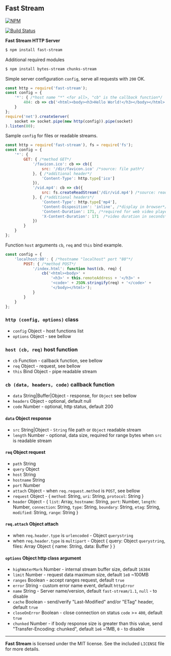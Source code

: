 ## Fast Stream
[![NPM](https://nodei.co/npm/fast-stream.png?downloads=true&downloadRank=true&stars=true)](https://nodei.co/npm/fast-stream/)

[![Build Status](https://travis-ci.org/RealTimeCom/fast-stream.svg?branch=master)](http://travis-ci.org/RealTimeCom/fast-stream)

**Fast Stream HTTP Server**

```sh
$ npm install fast-stream
```
Additional required modules
```sh
$ npm install bytes-stream chunks-stream
```
Simple server configuration `config`, serve all requests with `200` OK.
```js
const http = require('fast-stream');
const config = {
    '*': { /*host name "*" <for all>, "cb" is the callback function*/
        404: cb => cb('<html><body><h3>Hello World!</h3></body></html>', null, 200)
    }
};
require('net').createServer(
    socket => socket.pipe(new http(config)).pipe(socket)
).listen(80);
```
Sample `config` for files or readable streams.
```js
const http = require('fast-stream'), fs = require('fs');
const config = {
    '*': {
        GET: { /*method GET*/
            '/favicon.ico': cb => cb({
                src: '/dir/favicon.ico' /*source: file path*/
            }, { /*additional header*/
                'Content-Type': http.type['ico']
            }),
            '/vid.mp4': cb => cb({
                src: fs.createReadStream('/dir/vid.mp4') /*source: readable stream*/
            }, { /*additional headers*/
                'Content-Type': http.type['mp4'],
                'Content-Disposition': 'inline', /*display in browser*/
                'Content-Duration': 171, /*required for web video player*/
                'X-Content-Duration': 171  /*video duration in seconds*/
            })
        }
    }
};
```
Function `host` arguments `cb`, `req` and `this` bind example.
```js
const config = {
    'localhost:80': { /*hostname "localhost" port "80"*/
        POST: { /*method POST*/
            '/index.html': function host(cb, req) {
                cb('<html><body>' +
                    '<h3>' + this.remoteAddress + '</h3>' +
                    '<code>' + JSON.stringify(req) + '</code>' +
                    '</body></html>');
            }
        }
    }
};
```
### `http (config, options)` class
* `config` Object - host functions list
* `options` Object - see bellow

### `host (cb, req)` host function
* `cb` Function - callback function, see bellow
* `req` Object - request, see bellow
* `this` Bind Object - pipe readable stream

### `cb (data, headers, code)` callback function
* `data` String|Buffer|Object - response, for `Object` see bellow
* `headers` Object - optional, default null
* `code` Number - optional, http status, default 200

#### `data` Object response
* `src` String|Object - `String` file path or `Object` readable stream
* `length` Number - optional, data size, required for range bytes when `src` is readable stream

#### `req` Object request
* `path` String
* `query` Object
* `host` String
* `hostname` String
* `port` Number
* `attach` Object - when `req.request.method` is `POST`, see bellow
* `request` Object - { `method`: String, `uri`: String, `protocol`: String }
* `header` Object - { `list`: Array, `hostname`: String, `port`: Number, `length`: Number, `connection`: String, `type`: String, `boundary`: String, `etag`: String, `modified`: String, `range`: String }

#### `req.attach` Object attach
* when `req.header.type` is `urlencoded` - Object `querystring`
* when `req.header.type` is `multipart` - Object { query: Object `querystring`, files: Array Object { name: String, data: Buffer } }

#### `options` Object http class argument
* `highWaterMark` Number - internal stream buffer size, default `16384`
* `limit` Number - request data maximum size, default `1e8` ~100MB
* `ranges` Boolean - accept ranges request, default `true`
* `error` String - custom error name event, default `httpError`
* `name` String - Server name/version, default `fast-stream/1.1`, `null` - to disable
* `cache` Boolean - send/verify "Last-Modified" and/or "ETag" header, default `true`
* `closeOnError` Boolean - close connection on status `code` >= `400`, default `true`
* `chunked` Number - if body response size is greater than this value, send "Transfer-Encoding: chunked", default `1e6` ~1MB, `0` - to disable

--------------------------------------------------------
**Fast Stream** is licensed under the MIT license. See the included `LICENSE` file for more details.
